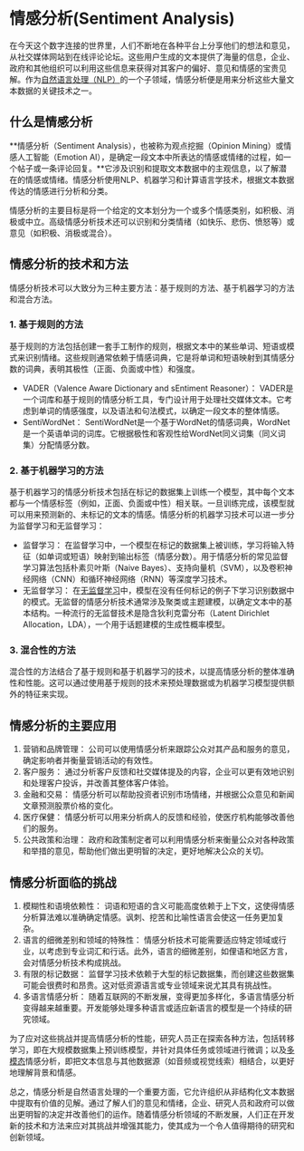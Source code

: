  # 情感分析(Sentiment Analysis)
在今天这个数字连接的世界里，人们不断地在各种平台上分享他们的想法和意见，从社交媒体网站到在线评论论坛。这些用户生成的文本提供了海量的信息，企业、政府和其他组织可以利用这些信息来获得对其客户的偏好、意见和情感的宝贵见解。作为[自然语言处理（NLP）](http://localhost:5173/entry/?id=11)的一个子领域，情感分析便是用来分析这些大量文本数据的关键技术之一。

## 什么是情感分析

**情感分析（Sentiment Analysis），也被称为观点挖掘（Opinion Mining）或情感人工智能（Emotion AI），是确定一段文本中所表达的情感或情绪的过程，如一个帖子或一条评论回复。**它涉及识别和提取文本数据中的主观信息，以了解潜在的情感或情绪。情感分析使用NLP、机器学习和计算语言学技术，根据文本数据传达的情感进行分析和分类。

情感分析的主要目标是将一个给定的文本划分为一个或多个情感类别，如积极、消极或中立。高级情感分析技术还可以识别和分类情绪（如快乐、悲伤、愤怒等）或意见（如积极、消极或混合）。

## 情感分析的技术和方法

情感分析技术可以大致分为三种主要方法：基于规则的方法、基于机器学习的方法和混合方法。

### 1\. 基于规则的方法

基于规则的方法包括创建一套手工制作的规则，根据文本中的某些单词、短语或模式来识别情绪。这些规则通常依赖于情感词典，它是将单词和短语映射到其情感分数的词典，表明其极性（正面、负面或中性）和强度。

+   VADER（Valence Aware Dictionary and sEntiment Reasoner）： VADER是一个词库和基于规则的情感分析工具，专门设计用于处理社交媒体文本。它考虑到单词的情感强度，以及语法和句法模式，以确定一段文本的整体情感。
+   SentiWordNet： SentiWordNet是一个基于WordNet的情感词典，WordNet是一个英语单词的词库。它根据极性和客观性给WordNet同义词集（同义词集）分配情感分数。

### 2\. 基于机器学习的方法

基于机器学习的情感分析技术包括在标记的数据集上训练一个模型，其中每个文本都与一个情感标签（例如，正面、负面或中性）相关联。一旦训练完成，该模型就可以用来预测新的、未标记的文本的情感。情感分析的机器学习技术可以进一步分为监督学习和无监督学习：

+   监督学习： 在监督学习中，一个模型在标记的数据集上被训练，学习将输入特征（如单词或短语）映射到输出标签（情感分数）。用于情感分析的常见监督学习算法包括朴素贝叶斯（Naive Bayes）、支持向量机（SVM），以及卷积神经网络（CNN）和循环神经网络（RNN）等深度学习技术。
+   无监督学习： 在[无监督学习](http://localhost:5173/entry/?id=1010)中，模型在没有任何标记的例子下学习识别数据中的模式。无监督的情感分析技术通常涉及聚类或主题建模，以确定文本中的基本结构。一种流行的无监督技术是隐含狄利克雷分布（Latent Dirichlet Allocation，LDA），一个用于话题建模的生成性概率模型。

### 3\. 混合性的方法

混合性的方法结合了基于规则和基于机器学习的技术，以提高情感分析的整体准确性和性能。这可以通过使用基于规则的技术来预处理数据或为机器学习模型提供额外的特征来实现。

## 情感分析的主要应用

1.  营销和品牌管理： 公司可以使用情感分析来跟踪公众对其产品和服务的意见，确定影响者并衡量营销活动的有效性。
2.  客户服务： 通过分析客户反馈和社交媒体提及的内容，企业可以更有效地识别和处理客户投诉，并改善其整体客户体验。
3.  金融和交易： 情感分析可以帮助投资者识别市场情绪，并根据公众意见和新闻文章预测股票价格的变化。
4.  医疗保健： 情感分析可以用来分析病人的反馈和经验，使医疗机构能够改善他们的服务。
5.  公共政策和治理： 政府和政策制定者可以利用情感分析来衡量公众对各种政策和举措的意见，帮助他们做出更明智的决定，更好地解决公众的关切。

## 情感分析面临的挑战

1.  模糊性和语境依赖性： 词语和短语的含义可能高度依赖于上下文，这使得情感分析算法难以准确确定情感。讽刺、挖苦和比喻性语言会使这一任务更加复杂。
2.  语言的细微差别和领域的特殊性： 情感分析技术可能需要适应特定领域或行业，以考虑到专业词汇和行话。此外，语言的细微差别，如俚语和地区方言，会对情感分析技术构成挑战。
3.  有限的标记数据： 监督学习技术依赖于大型的标记数据集，而创建这些数据集可能会很费时和昂贵。这对低资源语言或专业领域来说尤其具有挑战性。
4.  多语言情感分析： 随着互联网的不断发展，变得更加多样化，多语言情感分析变得越来越重要。开发能够处理多种语言或适应新语言的模型是一个持续的研究领域。

为了应对这些挑战并提高情感分析的性能，研究人员正在探索各种方法，包括转移学习，即在大规模数据集上预训练模型，并针对具体任务或领域进行微调；以及[多模态](http://localhost:5173/entry/?id=1008)情感分析，即把文本信息与其他数据源（如音频或视觉线索）相结合，以更好地理解背景和情感。

总之，情感分析是自然语言处理的一个重要方面，它允许组织从非结构化文本数据中提取有价值的见解。通过了解人们的意见和情绪，企业、研究人员和政府可以做出更明智的决定并改善他们的运作。随着情感分析领域的不断发展，人们正在开发新的技术和方法来应对其挑战并增强其能力，使其成为一个令人值得期待的研究和创新领域。
